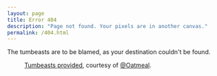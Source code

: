 ```yaml
---
layout: page
title: Error 404
description: "Page not found. Your pixels are in another canvas."
permalink: /404.html
---
```


The tumbeasts are to be blamed, as your destination couldn't be found.

<figure>
  <amp-img src="{{ site.url }}/assets/images/bg-arrow.png"
    alt="down-arrow"
    width="39" height="106"
    layout="fixed">
  </amp-img>
</figure>
<figure>
  <amp-img src="{{ site.url }}/assets/images/tb_sign1.png"
    alt="thar be tumbeasts"
    width="638" height="805"
    layout="responsive"></amp-img>
  <figcaption><a href="https://theoatmeal.com/comics/state_web_summer#tumblr">Tumbeasts provided</a>, courtesy of <a href="https://twitter.com/oatmeal">@Oatmeal</a>.</figcaption>
</figure>
